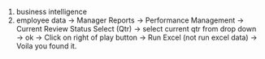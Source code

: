 1. business intelligence 
2. employee data -> Manager Reports -> Performance Management -> Current Review Status Select (Qtr)
-> select current qtr from drop down -> ok -> Click on right of play button -> Run Excel (not run excel data) -> Voila you found it. 